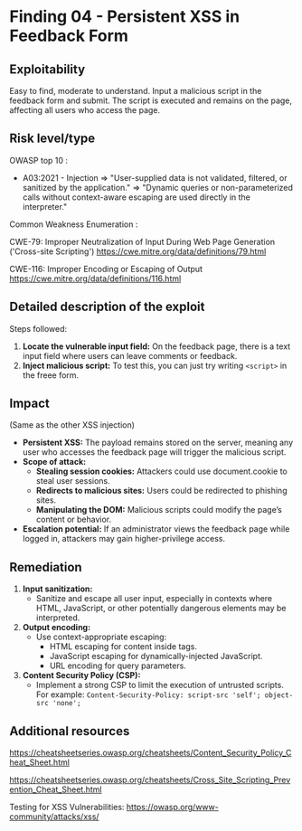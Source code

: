 # Finding 04 - Persistent XSS in Feedback Form


## Exploitability
Easy to find, moderate to understand. Input a malicious script in the feedback form and submit. The script is executed and remains on the page, affecting all users who access the page.


## Risk level/type
OWASP top 10 :
- A03:2021 - Injection
    => "User-supplied data is not validated, filtered, or sanitized by the application."
    => "Dynamic queries or non-parameterized calls without context-aware escaping are used directly in the interpreter."

Common Weakness Enumeration :

CWE-79: Improper Neutralization of Input During Web Page Generation ('Cross-site Scripting')
https://cwe.mitre.org/data/definitions/79.html

CWE-116: Improper Encoding or Escaping of Output
https://cwe.mitre.org/data/definitions/116.html


## Detailed description of the exploit
Steps followed:
1. **Locate the vulnerable input field:**
On the feedback page, there is a text input field where users can leave comments or feedback.
2. **Inject malicious script:**
To test this, you can just try writing ```<script>``` in the freee form.


## Impact ##
(Same as the other XSS injection)
- **Persistent XSS:** The payload remains stored on the server, meaning any user who accesses the feedback page will trigger the malicious script.
- **Scope of attack:**
    - **Stealing session cookies:** Attackers could use document.cookie to steal user sessions.
    - **Redirects to malicious sites:** Users could be redirected to phishing sites.
    - **Manipulating the DOM:** Malicious scripts could modify the page’s content or behavior.
- **Escalation potential:** If an administrator views the feedback page while logged in, attackers may gain higher-privilege access.


## Remediation
1. **Input sanitization:**
    - Sanitize and escape all user input, especially in contexts where HTML, JavaScript, or other potentially dangerous elements may be interpreted.
2. **Output encoding:**
    - Use context-appropriate escaping:
        - HTML escaping for content inside tags.
        - JavaScript escaping for dynamically-injected JavaScript.
        - URL encoding for query parameters.
3. **Content Security Policy (CSP):**
    - Implement a strong CSP to limit the execution of untrusted scripts. For example: ```Content-Security-Policy: script-src 'self'; object-src 'none';```


## Additional resources
https://cheatsheetseries.owasp.org/cheatsheets/Content_Security_Policy_Cheat_Sheet.html

https://cheatsheetseries.owasp.org/cheatsheets/Cross_Site_Scripting_Prevention_Cheat_Sheet.html

Testing for XSS Vulnerabilities:
https://owasp.org/www-community/attacks/xss/